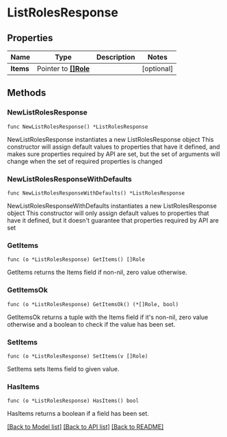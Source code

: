 # ListRolesResponse

## Properties

Name | Type | Description | Notes
------------ | ------------- | ------------- | -------------
**Items** | Pointer to [**[]Role**](Role.md) |  | [optional] 

## Methods

### NewListRolesResponse

`func NewListRolesResponse() *ListRolesResponse`

NewListRolesResponse instantiates a new ListRolesResponse object
This constructor will assign default values to properties that have it defined,
and makes sure properties required by API are set, but the set of arguments
will change when the set of required properties is changed

### NewListRolesResponseWithDefaults

`func NewListRolesResponseWithDefaults() *ListRolesResponse`

NewListRolesResponseWithDefaults instantiates a new ListRolesResponse object
This constructor will only assign default values to properties that have it defined,
but it doesn't guarantee that properties required by API are set

### GetItems

`func (o *ListRolesResponse) GetItems() []Role`

GetItems returns the Items field if non-nil, zero value otherwise.

### GetItemsOk

`func (o *ListRolesResponse) GetItemsOk() (*[]Role, bool)`

GetItemsOk returns a tuple with the Items field if it's non-nil, zero value otherwise
and a boolean to check if the value has been set.

### SetItems

`func (o *ListRolesResponse) SetItems(v []Role)`

SetItems sets Items field to given value.

### HasItems

`func (o *ListRolesResponse) HasItems() bool`

HasItems returns a boolean if a field has been set.


[[Back to Model list]](../README.md#documentation-for-models) [[Back to API list]](../README.md#documentation-for-api-endpoints) [[Back to README]](../README.md)


